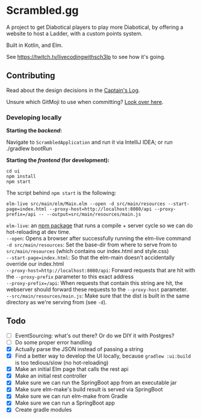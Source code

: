 # Scrambled.gg

A project to get Diabotical players to play more Diabotical, by offering a website to host a Ladder, with a custom points system.

Built in Kotlin, and Elm.

See https://twitch.tv/livecodingwithsch3lp to see how it's going.

## Contributing
Read about the design decisions in the [Captain's Log](./docs/CaptainsLog.md).

Unsure which GitMoji to use when committing? [Look over here](https://gitmoji.carloscuesta.me/).

### Developing locally
**Starting the _backend_:**

Navigate to `ScrambledApplication` and run it via IntelliJ IDEA; or run ./gradlew bootRun


**Starting the _frontend_ (for development):**

```
cd ui
npm install
npm start
```

The script behind `npm start` is the following:
```
elm-live src/main/elm/Main.elm --open -d src/main/resources --start-page=index.html --proxy-host=http://localhost:8080/api --proxy-prefix=/api -- --output=src/main/resources/main.js
```

`elm-live`: an [npm package](https://github.com/wking-io/elm-live) that runs a compile + server cycle so we can do hot-reloading at dev time.  
`--open`: Opens a browser after successfully running the elm-live command  
`-d src/main/resources`: Set the base-dir from where to serve from to `src/main/resources` (which contains our index.html and style.css)  
`--start-page=index.html`: So that the elm-main doesn't accidentally override our index.html  
`--proxy-host=http://localhost:8080/api`: Forward requests that are hit with the `--proxy-prefix` parameter to this exact address  
`--proxy-prefix=/api`: When requests that contain this string are hit, the webserver should forward these requests to the `--proxy-host` parameter.  
`--src/main/resources/main.js`: Make sure that the dist is built in the same directory as we're serving from (see `-d`).

## Todo
* [ ] EventSourcing: what's out there? Or do we DIY it with Postgres?
* [ ] Do some proper error handling
* [x] Actually parse the JSON instead of passing a string
* [x] Find a better way to develop the UI locally, because `gradlew :ui:build` is too tedious/slow (no hot-reloading)
* [x] Make an initial Elm page that calls the rest api
* [x] Make an initial rest controller
* [x] Make sure we can run the SpringBoot app from an executable jar
* [x] Make sure elm-make's build result is served via SpringBoot
* [x] Make sure we can run elm-make from Gradle
* [x] Make sure we can run a SpringBoot app
* [x] Create gradle modules
